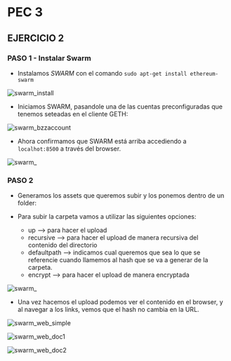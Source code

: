 # PEC 3
## EJERCICIO 2

### PASO 1 - Instalar Swarm

- Instalamos *SWARM* con el comando `sudo apt-get install ethereum-swarm`

![swarm_install](https://github.com/egabete/Disenio-y-Desarrollo/blob/master/PEC_2/Ejercicio_2/img/swarm_install.png)

- Iniciamos SWARM, pasandole una de las cuentas preconfiguradas que tenemos seteadas en el cliente GETH:

![swarm_bzzaccount](https://github.com/egabete/Disenio-y-Desarrollo/blob/master/PEC_2/Ejercicio_2/img/swarm_bzzaccount.png)

- Ahora confirmamos que SWARM está arriba accediendo a `localhot:8500` a través del browser.

 ![swarm_](https://github.com/egabete/Disenio-y-Desarrollo/blob/master/PEC_2/Ejercicio_2/img/swarm_bzzaccount.png)


### PASO 2

- Generamos los assets que queremos subir y los ponemos dentro de un folder:

- Para subir la carpeta vamos a utilizar las siguientes opciones:
    - up --> para hacer el upload
    - recursive --> para hacer el upload de manera recursiva del contenido del directorio
    - defaultpath --> indicamos cual queremos que sea lo que se referencie cuando llamemos al hash que se va a generar de la carpeta.
    - encrypt --> para hacer el upload de manera encryptada

 ![swarm_](https://github.com/egabete/Disenio-y-Desarrollo/blob/master/PEC_2/Ejercicio_2/img/swarm_bzzaccount.png)

 - Una vez hacemos el upload podemos ver el contenido en el browser, y al navegar a los links, vemos que el hash no cambia en la URL.

  ![swarm_web_simple](https://github.com/egabete/Disenio-y-Desarrollo/blob/master/PEC_2/Ejercicio_2/img/swarm_bzzaccount.png)

  ![swarm_web_doc1](https://github.com/egabete/Disenio-y-Desarrollo/blob/master/PEC_2/Ejercicio_2/img/swarm_bzzaccount.png)

  ![swarm_web_doc2](https://github.com/egabete/Disenio-y-Desarrollo/blob/master/PEC_2/Ejercicio_2/img/swarm_bzzaccount.png)

